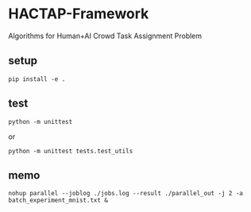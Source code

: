 # HACTAP-Framework
Algorithms for Human+AI Crowd Task Assignment Problem

## setup
```
pip install -e .
```

## test
```
python -m unittest
```

or

```
python -m unittest tests.test_utils
```


## memo
```
nohup parallel --joblog ./jobs.log --result ./parallel_out -j 2 -a batch_experiment_mnist.txt &
```